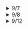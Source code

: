 <details markdown="1">
<summary>9/7</summary>

## Team  _'Lamborghini'_ made it!_

First, Assemble our piracer with wiki guide.

<img src="https://user-images.githubusercontent.com/81483791/188978196-0c487b01-6736-46ed-85b9-2523e3f3639a.png"  width="800" height="600"/>

Second, Install Raspberry pi imager to program in to the SD card.

Insert SD card in the laptop, and execute Raspberry pi imager.
   
<img src="https://user-images.githubusercontent.com/81483791/188979960-53b5cfd6-bd87-42ee-a382-2fe20cc5a659.png"  width="400" height="300"/>
- Choose operating system.
<img src="https://user-images.githubusercontent.com/81483791/188980652-91443fb2-d10d-45b6-9a14-1ca0fe84e210.png"  width="400" height="300"/>
- Choose storage (our SD card)
<img src="https://user-images.githubusercontent.com/81483791/188980909-5347dffc-f018-4355-adef-6498aea1b3d0.png"  width="400" height="300"/>
- Choose advanced options to use SSH, Wifi
<img src="https://user-images.githubusercontent.com/81483791/188980846-23f2c5a4-dada-4551-a28d-3f662efbe534.png"  width="400" height="300"/>

(we can use VNC viewer to SSH)

- Set id, passward for using SSH
<img src="https://user-images.githubusercontent.com/81483791/188980846-23f2c5a4-dada-4551-a28d-3f662efbe534.png"  width="400" height="300"/>
- Connect Wifi
<img src="https://user-images.githubusercontent.com/81483791/188984127-fff097f3-f565-4592-a638-717c0cce14e0.png"  width="400" height="300"/>
- Choose Wireless LAN country : DE (Germany)
<img src="https://user-images.githubusercontent.com/81483791/188981256-8ebe1f13-6f3c-4c61-bbc0-2515abd12a57.png"  width="400" height="300"/>
- Write

Third, setup workspace with wiki guide.

Follow guide of Donkeycar.

1. Setup Raspberry pi

We have problem installing libraries for OpenCV 

We can’t install `libqtgui4 libqt4-test`

Because we got this error message.

**E: Package 'libqtgui4' has no installation candidate**

**E: Unable to locate package libqt4-test**

Also, we have problem installing tensorflow.

For this reason, We did install the other version. (tensorflow-1.9.0)

`pip3 install --upgrade [https://storage.googleapis.com/tensorflow/mac/cpu/tensorflow-1.9.0-py3-none-any.whl](https://storage.googleapis.com/tensorflow/mac/cpu/tensorflow-1.9.0-py3-none-any.whl)`

1. VNC viewer

If we want to use raspberry pi, we needed a moniter.

Each team can’t get one moniter so we connect VNC viewer.

- Download VNC viewer.
- Install putty

`sudo apt install putty`

`putty —version`
- Execute putty client.
<img src="https://user-images.githubusercontent.com/81483791/188981372-11d40a39-0d69-45a7-a3dd-e10887918754.png"  width="400" height="200"/>   
- Fill IP address & choose SSH.
<img src="https://user-images.githubusercontent.com/81483791/188981476-e44bca19-8750-4200-a799-ccce8a42eb4d.png"  width="400" height="300"/>
- Change fonts server:fixed → Ubuntu mono.
<img src="https://user-images.githubusercontent.com/81483791/188981617-56ff8db4-d28e-4f6d-96ef-1bae3741f3e8.png"  width="400" height="300"/>
- Login raspberry pi (we set id, passward for using SSH before).
<img src="https://user-images.githubusercontent.com/81483791/188982070-ff022595-18c6-4a7a-8090-12c4f5ec2d60.png"  width="400" height="300"/>
- Execute VNC viewer.

We got this error "The connection was refused by the host computer”

It can be solved VNC → Enable (for using VNC viewer).

1. WEB control

For WEB control to Donkeycar, we have to change interface options.

`sudo raspi-config`         

<img src="https://user-images.githubusercontent.com/81483791/188982658-c4d246f0-c232-4fcd-b4d5-585ee1f20e8a.png"  width="400" height="300"/>
<img src="https://user-images.githubusercontent.com/81483791/188982723-51f834f4-b2db-4736-a63a-034f4f7b6e4e.png"  width="400" height="300"/>
- Legacy Camera  → Enable
    
- SSH → Enable
   
- VNC → Enable (for using VNC viewer)
   

If you have picamera error, change Legacy Camera → enable .

But we also have other problem to using Donkeycar.    
`Traceback (most recent call last):
  File "/home/lambo/mycar/manage.py", line 717, in <module>
    drive(cfg, model_path=args['--model'], use_joystick=args['--js'],
  File "/home/lambo/mycar/manage.py", line 525, in drive
    steering_controller = PCA9685(cfg.STEERING_CHANNEL, cfg.PCA9685_I2C_ADDR, busnum=cfg.PCA9685_I2C_BUSNUM)
  File "/home/lambo/projects/donkeycar/donkeycar/parts/actuator.py", line 30, in __init__
    self.pwm = Adafruit_PCA9685.PCA9685(address=address)
  File "/home/lambo/env/lib/python3.9/site-packages/Adafruit_PCA9685/PCA9685.py", line 74, in __init__
    self._device = i2c.get_i2c_device(address, **kwargs)
  File "/home/lambo/env/lib/python3.9/site-packages/Adafruit_GPIO/I2C.py", line 63, in get_i2c_device
    busnum = get_default_bus()
  File "/home/lambo/env/lib/python3.9/site-packages/Adafruit_GPIO/I2C.py", line 55, in get_default_bus
    raise RuntimeError('Could not determine default I2C bus for platform.')
RuntimeError: Could not determine default I2C bus for platform.`    
For solve this problem, I tried next things.

- Change Adafruit_GPIO script.

one workaround is edit this file:

/usr/local/lib/python3.9/dist-packages/Adafruit_GPIO/Platform.py

Search:

elif match.group(1) == '**BCM2835**':

replace it with:

elif match.group(1) == '**BCM2711**':

- uninstall Adafruit_GPIO & re install Adafruit_GPIO

`sudo pip3 uninstall Adafruit-PureIO`
`sudo pip3 install Adafruit-PureIO`

But we can’t solve this problem.

And also we can't connect web control **https://our raspberry pi ip:8887**


--------------------------------------------------------------------------------------------------------------------------------------------------------------

2022.09.07

![1](https://user-images.githubusercontent.com/81306023/188978782-2fbd44d1-cc72-4eab-a2fb-841dd2d4e82b.png)
Like yesterday, Joypad was well connected with RB Pi, but It didn't work with servo or motor in Jetracer.

we assume that problem was not software, but hardware.
we reassembled the jet racer, but motor still doesn't work at all.

After that, we found code from rasberrypi / config.py
which is 
```
Joystick_mode = 'xbox'
```

I've follow the guidline in jetracer wiki again.
.
![4](https://user-images.githubusercontent.com/81306023/188978874-905d92ec-5740-4c68-bc5b-d38bc846f860.PNG)
.
![5](https://user-images.githubusercontent.com/81306023/188978888-7e889309-eaf2-4043-adce-6f3481513ff4.PNG)
Or, just use the xbox gamepad in the lobby, but there was no special things.

![3](https://user-images.githubusercontent.com/81306023/188978834-728736bd-f2f7-44d2-9051-1e8b0302b4fc.png)

After that, we found that Error about 'PCA9685' which there is no driver for 'servo' 

to solve, we codded below.

![2](https://user-images.githubusercontent.com/81306023/188978818-c4ed193f-ed97-48e4-8539-7bd4284d3abe.png)



</details>


<details markdown="1">
<summary>9/8</summary>

There were so many versions of Rasberry pi,
Today, we planned that rather than down-grade the version of RPI4, watch one more guideline, and install the proper software.
[DONKEY CAR]: <[https://docs.donkeycar.com/]>

```
donkey createcar --path ~/mycar
````

```
cd ~/mycar
nano myconfig.py
```

```
sudo usermod -aG i2c $USER
sudo reboot
```


```
sudo i2cdetect -r -y 1
```


```
sudo apt-get install -y i2c-tools
sudo i2cdetect -y 1
```
--------------------------------------------------------------------------------------------
every thing was going great to this project
but we have a lot of time spending to solve this problem

```
# result must do like this
     0  1  2  3  4  5  6  7  8  9  a  b  c  d  e  f
00:          -- -- -- -- -- -- -- -- -- -- -- -- --
10: -- -- -- -- -- -- -- -- -- -- -- -- -- -- -- --
20: -- -- -- -- -- -- -- -- -- -- -- -- -- -- -- --
30: -- -- -- -- -- -- -- -- -- -- -- -- -- -- -- --
40: 40 -- -- -- -- -- -- -- -- -- -- -- -- -- -- --
50: -- -- -- -- -- -- -- -- -- -- -- -- -- -- -- --
60: -- -- -- -- -- -- -- -- -- -- -- -- -- -- -- --
70: 70 -- -- -- -- -- -- --
```


```
# but our result was this
     0  1  2  3  4  5  6  7  8  9  a  b  c  d  e  f
00:          -- -- -- -- -- -- -- -- -- -- -- -- --
10: -- -- -- -- -- -- -- -- -- -- -- -- -- -- -- --
20: -- -- -- -- -- -- -- -- -- -- -- -- -- -- -- --
30: -- -- -- -- -- -- -- -- -- -- -- -- -- -- -- --
40: -- -- -- -- -- -- -- -- -- -- -- -- -- -- -- --
50: -- -- -- -- -- -- -- -- -- -- -- -- -- -- -- --
60: -- -- -- -- -- -- -- -- -- -- -- -- -- -- -- --
70: -- -- -- -- -- -- -- --
```

it means that our connection between servo and RPI doesn't match.


</details>



<details markdown="1">
<summary>9/12</summary>

![20220908_214956](https://user-images.githubusercontent.com/81306023/189630289-fcf25fd8-0032-4792-8fd9-b3200305baf9.jpg)
We assume that connection error was not for driver, but for hardware, so we changed only the board(not the piracer, not the rasberry pi), and solve the problem.
All the process was well running, and we can operate the piracer forward or backward.


Also, we want to customize the key between joypad and Piracer,
So, we have to create joystick creator wizard to type

```
cd ~/mycar
donkey createjs
```

after the process, I completed my settings like this
![Screenshot from 2022-09-12 11-21-20](https://user-images.githubusercontent.com/81306023/189642084-c931e215-f3a6-4525-af50-b3a9228a5898.png)




P.S
There was unexpected issue in cable. so always be careful!
![20220908_215318](https://user-images.githubusercontent.com/81306023/189629930-1a6afa75-1e7e-431e-9ef7-b43994ea8365.jpg)

</details>
